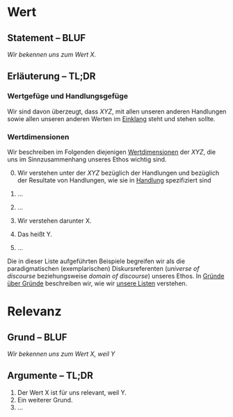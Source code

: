 # Wert
## Statement – BLUF
*Wir bekennen uns zum Wert X.*

## Erläuterung – TL;DR
### Wertgefüge und Handlungsgefüge
Wir sind davon überzeugt, dass *XYZ*, mit allen unseren anderen Handlungen sowie allen unseren anderen Werten im [Einklang](../synopsis/reasons.md) steht und stehen sollte.

### Wertdimensionen
Wir beschreiben im Folgenden diejenigen [Wertdimensionen](../synopsis/reasons.md) der *XYZ*, die uns im Sinnzusammenhang unseres Ethos wichtig sind.

0. Wir verstehen unter der *XYZ* bezüglich der Handlungen und bezüglich der Resultate von Handlungen, wie sie in [Handlung](../actions/ai_action.md) spezifiziert sind

  1. …

  2. …

1. Wir verstehen darunter X.

2. Das heißt Y.

3. …

Die in dieser Liste aufgeführten Beispiele begreifen wir als die paradigmatischen (exemplarischen) Diskursreferenten (*universe of discourse* beziehungsweise *domain of discourse*) unseres Ethos.
In [Gründe über Gründe](../synopsis/reasons.md) beschreiben wir, wie wir [unsere Listen](../synopsis/reasons.md) verstehen.

# Relevanz
## Grund – BLUF
*Wir bekennen uns zum Wert X, weil Y*

## Argumente – TL;DR
1. Der Wert X ist für uns relevant, weil Y.
2. Ein weiterer Grund.
3. …
